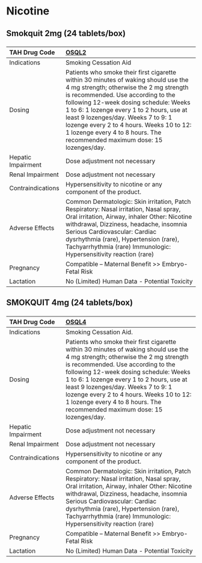 # Nicotine

## Smokquit 2mg (24 tablets/box)

##### 

| TAH Drug Code      | [OSQL2](https://www.tahsda.org.tw/drugs/hissearch.php?drug_code=OSQL2)                                                                                                                                                                                                                                                                                                                                                   |
|:-------------------|:-------------------------------------------------------------------------------------------------------------------------------------------------------------------------------------------------------------------------------------------------------------------------------------------------------------------------------------------------------------------------------------------------------------------------|
| Indications        | Smoking Cessation Aid                                                                                                                                                                                                                                                                                                                                                                                                    |
| Dosing             | Patients who smoke their first cigarette within 30 minutes of waking should use the 4 mg strength; otherwise the 2 mg strength is recommended. Use according to the following 12-week dosing schedule: Weeks 1 to 6: 1 lozenge every 1 to 2 hours, use at least 9 lozenges/day. Weeks 7 to 9: 1 lozenge every 2 to 4 hours. Weeks 10 to 12: 1 lozenge every 4 to 8 hours. The recommended maximum dose: 15 lozenges/day. |
| Hepatic Impairment | Dose adjustment not necessary                                                                                                                                                                                                                                                                                                                                                                                            |
| Renal Impairment   | Dose adjustment not necessary                                                                                                                                                                                                                                                                                                                                                                                            |
| Contraindications  | Hypersensitivity to nicotine or any component of the product.                                                                                                                                                                                                                                                                                                                                                            |
| Adverse Effects    | Common Dermatologic: Skin irritation, Patch Respiratory: Nasal irritation, Nasal spray, Oral irritation, Airway, inhaler Other: Nicotine withdrawal, Dizziness, headache, insomnia Serious Cardiovascular: Cardiac dysrhythmia (rare), Hypertension (rare), Tachyarrhythmia (rare) Immunologic: Hypersensitivity reaction (rare)                                                                                         |
| Pregnancy          | Compatible – Maternal Benefit >> Embryo-Fetal Risk                                                                                                                                                                                                                                                                                                                                                                       |
| Lactation          | No (Limited) Human Data - Potential Toxicity                                                                                                                                                                                                                                                                                                                                                                             |

## SMOKQUIT 4mg (24 tablets/box)

##### 

| TAH Drug Code      | [OSQL4](https://www.tahsda.org.tw/drugs/hissearch.php?drug_code=OSQL4)                                                                                                                                                                                                                                                                                                                                                   |
|:-------------------|:-------------------------------------------------------------------------------------------------------------------------------------------------------------------------------------------------------------------------------------------------------------------------------------------------------------------------------------------------------------------------------------------------------------------------|
| Indications        | Smoking Cessation Aid.                                                                                                                                                                                                                                                                                                                                                                                                   |
| Dosing             | Patients who smoke their first cigarette within 30 minutes of waking should use the 4 mg strength; otherwise the 2 mg strength is recommended. Use according to the following 12-week dosing schedule: Weeks 1 to 6: 1 lozenge every 1 to 2 hours, use at least 9 lozenges/day. Weeks 7 to 9: 1 lozenge every 2 to 4 hours. Weeks 10 to 12: 1 lozenge every 4 to 8 hours. The recommended maximum dose: 15 lozenges/day. |
| Hepatic Impairment | Dose adjustment not necessary                                                                                                                                                                                                                                                                                                                                                                                            |
| Renal Impairment   | Dose adjustment not necessary                                                                                                                                                                                                                                                                                                                                                                                            |
| Contraindications  | Hypersensitivity to nicotine or any component of the product.                                                                                                                                                                                                                                                                                                                                                            |
| Adverse Effects    | Common Dermatologic: Skin irritation, Patch Respiratory: Nasal irritation, Nasal spray, Oral irritation, Airway, inhaler Other: Nicotine withdrawal, Dizziness, headache, insomnia Serious Cardiovascular: Cardiac dysrhythmia (rare), Hypertension (rare), Tachyarrhythmia (rare) Immunologic: Hypersensitivity reaction (rare)                                                                                         |
| Pregnancy          | Compatible – Maternal Benefit >> Embryo-Fetal Risk                                                                                                                                                                                                                                                                                                                                                                       |
| Lactation          | No (Limited) Human Data - Potential Toxicity                                                                                                                                                                                                                                                                                                                                                                             |

